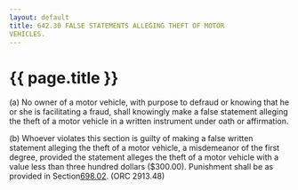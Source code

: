 ```yaml
---
layout: default 
title: 642.30 FALSE STATEMENTS ALLEGING THEFT OF MOTOR
VEHICLES.
---
```


{{ page.title }}
================

​(a) No owner of a motor vehicle, with purpose to defraud or knowing
that he or she is facilitating a fraud, shall knowingly make a false
statement alleging the theft of a motor vehicle in a written instrument
under oath or affirmation.

​(b) Whoever violates this section is guilty of making a false written
statement alleging the theft of a motor vehicle, a misdemeanor of the
first degree, provided the statement alleges the theft of a motor
vehicle with a value less than three hundred dollars (\$300.00).
Punishment shall be as provided in Section[698.02](38e2f631.html). (ORC
2913.48)
